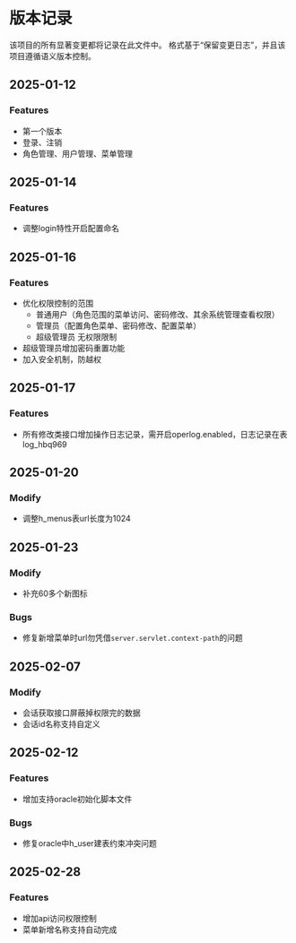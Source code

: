 # 版本记录

该项目的所有显著变更都将记录在此文件中。
格式基于“保留变更日志”，并且该项目遵循语义版本控制。



## 2025-01-12
### Features
- 第一个版本
- 登录、注销
- 角色管理、用户管理、菜单管理

## 2025-01-14
### Features
- 调整login特性开启配置命名

## 2025-01-16
### Features
- 优化权限控制的范围
  - 普通用户（角色范围的菜单访问、密码修改、其余系统管理查看权限）
  - 管理员（配置角色菜单、密码修改、配置菜单）
  - 超级管理员 无权限限制
- 超级管理员增加密码重置功能
- 加入安全机制，防越权

## 2025-01-17
### Features
- 所有修改类接口增加操作日志记录，需开启operlog.enabled，日志记录在表log_hbq969

## 2025-01-20
### Modify
- 调整h_menus表url长度为1024

## 2025-01-23
### Modify
- 补充60多个新图标
### Bugs
- 修复新增菜单时url勿凭借`server.servlet.context-path`的问题

## 2025-02-07
### Modify
- 会话获取接口屏蔽掉权限完的数据
- 会话id名称支持自定义

## 2025-02-12
### Features
- 增加支持oracle初始化脚本文件
### Bugs
- 修复oracle中h_user建表约束冲突问题

## 2025-02-28
### Features
- 增加api访问权限控制
- 菜单新增名称支持自动完成
